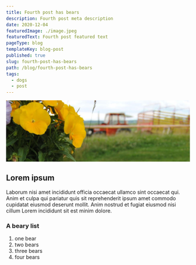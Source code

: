 ```yaml
---
title: Fourth post has bears
description: Fourth post meta description
date: 2020-12-04
featuredImage: ./image.jpeg
featuredText: Fourth post featured text
pageType: blog
templateKey: blog-post
published: true
slug: fourth-post-has-bears
path: /blog/fourth-post-has-bears
tags:
  - dogs
  - post
---
```


![image info](./image.jpeg)

## Lorem ipsum

Laborum nisi amet incididunt officia occaecat ullamco sint occaecat qui. Anim et culpa qui pariatur quis sit reprehenderit ipsum amet commodo cupidatat eiusmod deserunt mollit. Anim nostrud et fugiat eiusmod nisi cillum Lorem incididunt sit est minim dolore.
 

### A beary list
1.  one bear
2.  two bears
3.  three bears
4.  four bears
